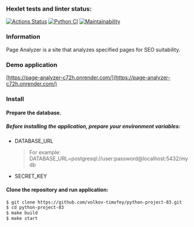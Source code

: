 ### Hexlet tests and linter status:
[![Actions Status](https://github.com/volkov-timofey/python-project-83/actions/workflows/hexlet-check.yml/badge.svg)](https://github.com/volkov-timofey/python-project-83/actions)
[![Python CI](https://github.com/volkov-timofey/python-project-83/actions/workflows/pyci.yml/badge.svg)](https://github.com/volkov-timofey/python-project-83/actions/workflows/pyci.yml)
[![Maintainability](https://api.codeclimate.com/v1/badges/4939aaceb73bd854568b/maintainability)](https://codeclimate.com/github/volkov-timofey/python-project-83/maintainability)


### Information
Page Analyzer is a site that analyzes specified pages for SEO suitability.

### Demo application
[https://page-analyzer-c72h.onrender.com/](https://page-analyzer-c72h.onrender.com/)

### Install

#### Prepare the database.

##### Before installing the application, prepare your environment variables:
* DATABASE_URL
    > For example: DATABASE_URL=postgresql://user:password@localhost:5432/mydb
* SECRET_KEY

#### Clone the repository and run application:
```bash
$ git clone https://github.com/volkov-timofey/python-project-83.git
$ cd python-project-83
$ make build
$ make start
```
